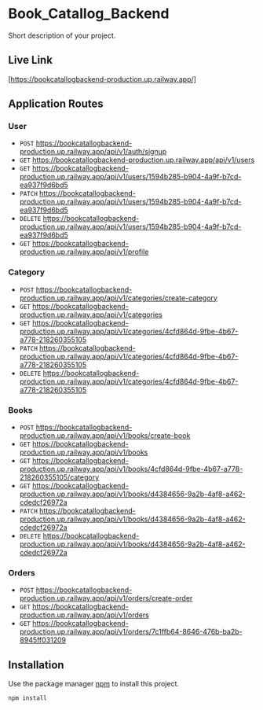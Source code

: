 # Book_Catallog_Backend


Short description of your project.

## Live Link

[https://bookcatallogbackend-production.up.railway.app/]

## Application Routes

### User
- `POST`  https://bookcatallogbackend-production.up.railway.app/api/v1/auth/signup
- `GET`  https://bookcatallogbackend-production.up.railway.app/api/v1/users
- `GET`  https://bookcatallogbackend-production.up.railway.app/api/v1/users/1594b285-b904-4a9f-b7cd-ea937f9d6bd5
- `PATCH`  https://bookcatallogbackend-production.up.railway.app/api/v1/users/1594b285-b904-4a9f-b7cd-ea937f9d6bd5
- `DELETE`  https://bookcatallogbackend-production.up.railway.app/api/v1/users/1594b285-b904-4a9f-b7cd-ea937f9d6bd5
- `GET`  https://bookcatallogbackend-production.up.railway.app/api/v1/profile



### Category
- `POST`  https://bookcatallogbackend-production.up.railway.app/api/v1/categories/create-category
- `GET`  https://bookcatallogbackend-production.up.railway.app/api/v1/categories 
- `GET`  https://bookcatallogbackend-production.up.railway.app/api/v1/categories/4cfd864d-9fbe-4b67-a778-218260355105
- `PATCH`  https://bookcatallogbackend-production.up.railway.app/api/v1/categories/4cfd864d-9fbe-4b67-a778-218260355105
- `DELETE`  https://bookcatallogbackend-production.up.railway.app/api/v1/categories/4cfd864d-9fbe-4b67-a778-218260355105

### Books

- `POST` https://bookcatallogbackend-production.up.railway.app/api/v1/books/create-book
- `GET` https://bookcatallogbackend-production.up.railway.app/api/v1/books
- `GET` https://bookcatallogbackend-production.up.railway.app/api/v1/books/4cfd864d-9fbe-4b67-a778-218260355105/category
- `GET` https://bookcatallogbackend-production.up.railway.app/api/v1/books/d4384656-9a2b-4af8-a462-cdedcf26972a
- `PATCH` https://bookcatallogbackend-production.up.railway.app/api/v1/books/d4384656-9a2b-4af8-a462-cdedcf26972a
- `DELETE` https://bookcatallogbackend-production.up.railway.app/api/v1/books/d4384656-9a2b-4af8-a462-cdedcf26972a

### Orders

- `POST` https://bookcatallogbackend-production.up.railway.app/api/v1/orders/create-order
- `GET` https://bookcatallogbackend-production.up.railway.app/api/v1/orders 
- `GET` https://bookcatallogbackend-production.up.railway.app/api/v1/orders/7c1ffb64-8646-476b-ba2b-8945ff031209

## Installation

Use the package manager [npm](https://www.npmjs.com/) to install this project.

```bash
npm install
